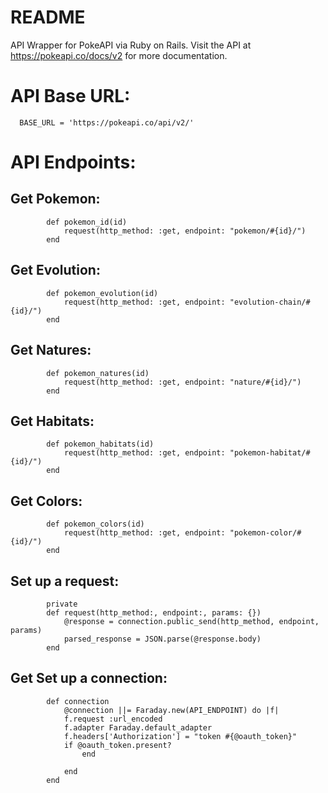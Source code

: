 # README

API Wrapper for PokeAPI via Ruby on Rails. Visit the API at https://pokeapi.co/docs/v2 for more documentation.

# API Base URL:
      BASE_URL = 'https://pokeapi.co/api/v2/'

# API Endpoints: 

## Get Pokemon:
            def pokemon_id(id)
                request(http_method: :get, endpoint: "pokemon/#{id}/")
            end

## Get Evolution:
            def pokemon_evolution(id)
                request(http_method: :get, endpoint: "evolution-chain/#{id}/")
            end
## Get Natures:
            def pokemon_natures(id)
                request(http_method: :get, endpoint: "nature/#{id}/")
            end
## Get Habitats:
            def pokemon_habitats(id)
                request(http_method: :get, endpoint: "pokemon-habitat/#{id}/")
            end
## Get Colors:
            def pokemon_colors(id)
                request(http_method: :get, endpoint: "pokemon-color/#{id}/")
            end

## Set up a request:
            private
            def request(http_method:, endpoint:, params: {})
                @response = connection.public_send(http_method, endpoint, params)
                parsed_response = JSON.parse(@response.body)
            end
## Get Set up a connection:
            def connection
                @connection ||= Faraday.new(API_ENDPOINT) do |f|
                f.request :url_encoded
                f.adapter Faraday.default_adapter
                f.headers['Authorization'] = "token #{@oauth_token}"
                if @oauth_token.present?
                    end
                    
                end
            end
        
